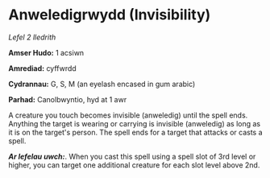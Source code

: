 # Anweledigrwydd (Invisibility)

*Lefel 2 lledrith*

**Amser Hudo:** 1 acsiwn

**Amrediad:** cyffwrdd

**Cydrannau:** G, S, M (an eyelash encased in gum arabic)

**Parhad:** Canolbwyntio, hyd at 1 awr

A creature you touch becomes invisible (anweledig) until the spell ends. Anything the target is wearing or carrying is invisible (anweledig) as long as it is on the target's person. The spell ends for a target that attacks or casts a spell.

***Ar lefelau uwch:***. When you cast this spell using a spell slot of 3rd level or higher, you can target one additional creature for each slot level above 2nd.